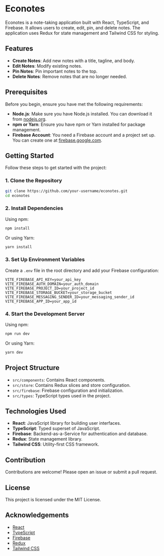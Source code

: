 # Econotes

Econotes is a note-taking application built with React, TypeScript, and Firebase. It allows users to create, edit, pin, and delete notes. The application uses Redux for state management and Tailwind CSS for styling.

## Features

- **Create Notes**: Add new notes with a title, tagline, and body.
- **Edit Notes**: Modify existing notes.
- **Pin Notes**: Pin important notes to the top.
- **Delete Notes**: Remove notes that are no longer needed.

## Prerequisites

Before you begin, ensure you have met the following requirements:

- **Node.js**: Make sure you have Node.js installed. You can download it from [nodejs.org](https://nodejs.org/).
- **npm or Yarn**: Ensure you have npm or Yarn installed for package management.
- **Firebase Account**: You need a Firebase account and a project set up. You can create one at [firebase.google.com](https://firebase.google.com/).

## Getting Started

Follow these steps to get started with the project:

### 1. Clone the Repository

```sh
git clone https://github.com/your-username/econotes.git
cd econotes
```

### 2. Install Dependencies

Using npm:
```sh
npm install
```

Or using Yarn:
```sh
yarn install
```

### 3. Set Up Environment Variables

Create a `.env` file in the root directory and add your Firebase configuration:

```plaintext
VITE_FIREBASE_API_KEY=your_api_key
VITE_FIREBASE_AUTH_DOMAIN=your_auth_domain
VITE_FIREBASE_PROJECT_ID=your_project_id
VITE_FIREBASE_STORAGE_BUCKET=your_storage_bucket
VITE_FIREBASE_MESSAGING_SENDER_ID=your_messaging_sender_id
VITE_FIREBASE_APP_ID=your_app_id
```

### 4. Start the Development Server

Using npm:
```sh
npm run dev
```

Or using Yarn:
```sh
yarn dev
```

## Project Structure

- `src/components`: Contains React components.
- `src/store`: Contains Redux slices and store configuration.
- `src/firebase`: Firebase configuration and initialization.
- `src/types`: TypeScript types used in the project.

## Technologies Used

- **React**: JavaScript library for building user interfaces.
- **TypeScript**: Typed superset of JavaScript.
- **Firebase**: Backend-as-a-Service for authentication and database.
- **Redux**: State management library.
- **Tailwind CSS**: Utility-first CSS framework.

## Contribution

Contributions are welcome! Please open an issue or submit a pull request.

## License

This project is licensed under the MIT License.

## Acknowledgements

- [React](https://reactjs.org/)
- [TypeScript](https://www.typescriptlang.org/)
- [Firebase](https://firebase.google.com/)
- [Redux](https://redux.js.org/)
- [Tailwind CSS](https://tailwindcss.com/)


